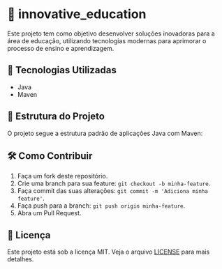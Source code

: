 # 📘 innovative_education

Este projeto tem como objetivo desenvolver soluções inovadoras para a área de educação, utilizando tecnologias modernas para aprimorar o processo de ensino e aprendizagem.

## 🚀 Tecnologias Utilizadas

- Java
- Maven

## 📂 Estrutura do Projeto

O projeto segue a estrutura padrão de aplicações Java com Maven:


## 🛠️ Como Contribuir

1. Faça um fork deste repositório.
2. Crie uma branch para sua feature: `git checkout -b minha-feature`.
3. Faça commit das suas alterações: `git commit -m 'Adiciona minha feature'`.
4. Faça push para a branch: `git push origin minha-feature`.
5. Abra um Pull Request.

## 📄 Licença

Este projeto está sob a licença MIT. Veja o arquivo [LICENSE](LICENSE) para mais detalhes.
